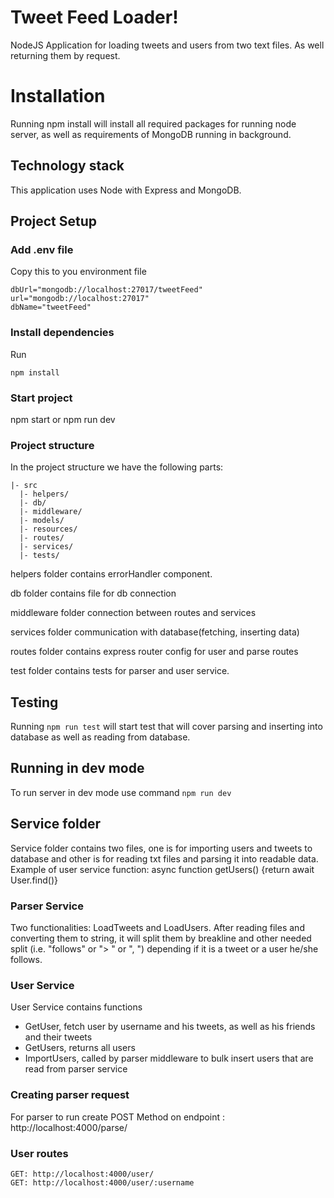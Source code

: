 # Tweet Feed Loader!

NodeJS Application for loading tweets and users from two text files. As well returning them by request.

# Installation

Running npm install will install all required packages for running node server,
as well as requirements of MongoDB running in background.

## Technology stack

This application uses Node with Express and MongoDB.

## Project Setup
### Add .env file

Copy this to you environment file

```
dbUrl="mongodb://localhost:27017/tweetFeed"
url="mongodb://localhost:27017"
dbName="tweetFeed"
```

### Install dependencies

Run
```
npm install
```

### Start project

npm start or npm run dev

### Project structure

In the project structure we have the following parts:

```
|- src
  |- helpers/
  |- db/
  |- middleware/
  |- models/
  |- resources/
  |- routes/
  |- services/
  |- tests/
```

helpers folder contains errorHandler component.

db folder contains file for db connection

middleware folder connection between routes and services

services folder communication with database(fetching, inserting data)

routes folder contains express router config for user and parse routes

test folder contains tests for parser and user service.

## Testing

Running `npm run test` will start test that will cover parsing and inserting into database as well as reading from database.

## Running in dev mode

To run server in dev mode use command `npm run dev`

## Service folder

Service folder contains two files, one is for importing users and tweets to database and other is for reading txt files and parsing it into readable data.
Example of user service function:
async function getUsers() {return await User.find()}

### Parser Service

Two functionalities: LoadTweets and LoadUsers.
After reading files and converting them to string, it will split them by breakline and other needed split (i.e. "follows" or "> " or ", ") depending if it is a tweet or a user he/she follows.

### User Service

User Service contains functions

-   GetUser, fetch user by username and his tweets, as well as his friends and their tweets
-   GetUsers, returns all users
-   ImportUsers, called by parser middleware to bulk insert users that are read from parser service

### Creating parser request

For parser to run create POST Method on endpoint : http://localhost:4000/parse/

### User routes

    GET: http://localhost:4000/user/
    GET: http://localhost:4000/user/:username
